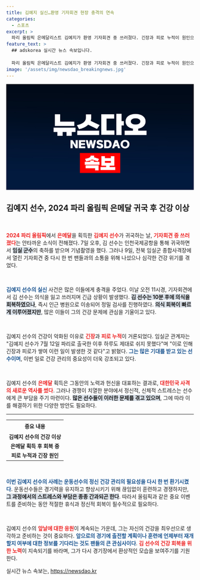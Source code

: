 ```yaml
---
title: 김예지 실신…환영 기자회견 현장 충격의 연속
categories:
  - 스포츠
excerpt: >
  파리 올림픽 은메달리스트 김예지가 환영 기자회견 중 쓰러졌다. 긴장과 피로 누적이 원인으로 추정되며, 10분 후 의식을 회복했다. 그녀의 건강 상태는 과연?
feature_text: >
  ## adskorea 실시간 뉴스 속보입니다.

  파리 올림픽 은메달리스트 김예지가 환영 기자회견 중 쓰러졌다. 긴장과 피로 누적이 원인으로 추정되며, 10분 후 의식을 회복했다. 그녀의 건강 상태는 과연?
image: '/assets/img/newsdao_breakingnews.jpg'
---
```


<p><img src="/assets/img/newsdao_breakingnews.jpg" alt="adskorea 속보" /></p>

<h2 data-ke-size="size26">김예지 선수, 2024 파리 올림픽 은메달 귀국 후 건강 이상</h2>

<p data-ke-size="size16">&nbsp;</p>

<p><b><span style="color: #ee2323;">2024 파리 올림픽</span></b>에서 <b><span style="color: #ee2323;">은메달</span></b>을 획득한 <b><span style="color: #ee2323;">김예지 선수</span></b>가 귀국하는 날, <b><span style="color: #ee2323;">기자회견 중 쓰러졌다</span></b>는 안타까운 소식이 전해졌다. 7일 오후, 김 선수는 인천국제공항을 통해 귀국하면서 <b><span style="background-color: #21538527;">임실 군수</span></b>의 축하를 받으며 기념촬영을 했다. 그러나 9일, 전북 임실군 종합사격장에서 열린 기자회견 중 다시 한 번 팬들과의 소통을 위해 나섰으나 심각한 건강 위기를 겪었다.</p>

<p data-ke-size="size16">&nbsp;</p>

<p><b><span style="color: #1a5490;">김예지 선수의 실신</span></b> 사건은 많은 이들에게 충격을 주었다. 이날 오전 11시경, 기자회견에서 김 선수는 의식을 잃고 쓰러지며 긴급 상황이 발생했다. <b><span style="background-color: #21538527;">김 선수는 10분 후에 의식을 회복하였으나</span></b>, 즉시 인근 병원으로 이송되어 정밀 검사를 진행하였다. <b><span style="background-color: #21538527;">의식 회복이 빠르게 이루어졌지만</span></b>, 많은 이들이 그의 건강 문제에 관심을 기울이고 있다.</p>

<p data-ke-size="size16">&nbsp;</p>

<p>김예지 선수의 건강이 악화된 이유로 <b><span style="color: #ee2323;">긴장</span></b>과 <b><span style="color: #ee2323;">피로 누적</span></b>이 거론되었다. 임실군 관계자는 "김예지 선수가 7월 12일 파리로 출국한 이후 하루도 제대로 쉬지 못했다"며 "이로 인해 긴장과 피로가 쌓여 이런 일이 발생한 것 같다"고 밝혔다. <b><span style="color: #1a5490;">그는 많은 기대를 받고 있는 선수이며</span></b>, 이번 일로 건강 관리의 중요성이 더욱 강조되고 있다.</p>

<p data-ke-size="size16">&nbsp;</p>

<p>김예지 선수의 <b><span style="color: #ee2323;">은메달</span></b> 획득은 그동안의 노력과 헌신을 대표하는 결과로, <b><span style="color: #ee2323;">대한민국 사격의 새로운 역사를 썼다</span></b>. 그러나 경쟁이 치열한 분야에서 정신적, 신체적 스트레스는 선수에게 큰 부담을 주기 마련이다. <b><span style="background-color: #21538527;">많은 선수들이 이러한 문제를 겪고 있으며</span></b>, 그에 따라 이를 해결하기 위한 다양한 방안도 필요하다.</p>

<hr>

<table style="width: 100%; border-collapse: collapse;">
    <tr>
        <th style="text-align: center; height: 25px;"><b>중요 내용</b></th>
    </tr>
    <tr>
        <td style="text-align: center; height: 17px;"><b>김예지 선수의 건강 이상</b></td>
    </tr>
    <tr>
        <td style="text-align: center; height: 17px;"><b>은메달 획득 후 회복 중</b></td>
    </tr>
    <tr>
        <td style="text-align: center; height: 17px;"><b>피로 누적과 긴장 원인</b></td>
    </tr>
</table>

<p data-ke-size="size16">&nbsp;</p>

<p><b><span style="color: #1a5490;">이번 김예지 선수의 사례는 운동선수의 정신 건강 관리의 필요성을 다시 한 번 환기시켰다</span></b>. 운동선수들은 경기력을 유지하고 향상시키기 위해 끊임없이 훈련하고 경쟁하지만, <b><span style="background-color: #21538527;">그 과정에서의 스트레스와 부담은 종종 간과되곤 한다</span></b>. 따라서 올림픽과 같은 중요 이벤트를 준비하는 동안 적절한 휴식과 정신적 회복이 필수적으로 필요하다.</p>

<p data-ke-size="size16">&nbsp;</p>

<p>김예지 선수의 <b><span style="color: #ee2323;">앞날에 대한 응원</span></b>이 계속되는 가운데, 그는 자신의 건강을 최우선으로 생각하고 준비하는 것이 중요하다. <b><span style="color: #1a5490;">앞으로의 경기에 출전할 계획이나 훈련에 언제부터 재개할지 여부에 대한 정보를 기다리는 것도 팬들의 큰 관심사이다</span></b>. <b><span style="color: #ee2323;">김 선수의 건강 회복을 위한 노력</span></b>이 지속되기를 바라며, 그가 다시 경기장에서 환상적인 모습을 보여주기를 기원한다.</p>
실시간 뉴스 속보는, <a href="https://newsdao.kr" rel="dofollow">https://newsdao.kr</a>



